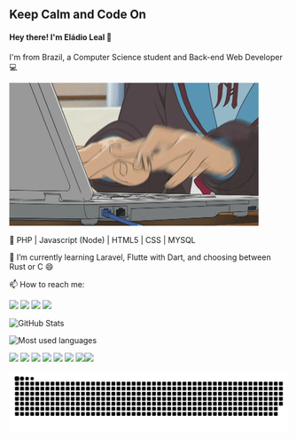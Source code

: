  ## Keep Calm and Code On
 #### Hey there! I'm Eládio Leal 👋


I'm from Brazil, a Computer Science student and Back-end Web Developer :computer: 

[<img src="./assets/coder.gif" />]()

:dart: PHP | Javascript (Node) | HTML5 | CSS | MYSQL

🔭  I’m currently learning Laravel, Flutte with Dart, and choosing between Rust or C 😄

📫 How to reach me:

 [<img src="https://img.shields.io/badge/LinkedIn-0077B5?style=for-the-badge&logo=linkedin&logoColor=white" />](https://www.linkedin.com/in/eladio-leal-alves-642779182/) [<img src = "https://img.shields.io/badge/instagram-%23E4405F.svg?&style=for-the-badge&logo=instagram&logoColor=white">](https://www.instagram.com/eladio_leal.php/) [<img src = "https://img.shields.io/badge/Stack_Overflow-FE7A16?style=for-the-badge&logo=stack-overflow&logoColor=white">](https://stackoverflow.com/users/11622479/eladio-leal)
[<img src="https://img.shields.io/badge/Telegram-2CA5E0?style=for-the-badge&logo=telegram&logoColor=white" />]()


![GitHub Stats](https://github-readme-stats.vercel.app/api?username=eladiolink&hide_border=true&show_icons=true&include_all_commits=false&count_private=true&line_height=24&text_color=ffffff&icon_color=ffffff&bg_color=0,833ab4,5851db,405de6&title_color=ffffff)
     
![Most used languages](https://github-readme-stats.vercel.app/api/top-langs/?username=eladiolink&hide=html&hide_border=true&card_width=320&layout=compact&langs_count=4&text_color=ffffff&icon_color=ffffff&bg_color=0,833ab4,5851db,405de6&title_color=ffffff)

[<img src="https://img.shields.io/badge/PHP-777BB4?style=for-the-badge&logo=php&logoColor=white"/>]() [<img src="https://img.shields.io/badge/JavaScript-F7DF1E?style=for-the-badge&logo=javascript&logoColor=black" />]() [<img src="https://img.shields.io/badge/Laravel-FF2D20?style=for-the-badge&logo=laravel&logoColor=white" />]()  [<img src="https://img.shields.io/badge/MySQL-00000F?style=for-the-badge&logo=mysql&logoColor=white" />]() [<img src="https://img.shields.io/badge/Go-00ADD8?style=for-the-badge&logo=go&logoColor=white"/>]()
[<img src="https://img.shields.io/badge/Docker-2CA5E0?style=for-the-badge&logo=docker&logoColor=white" />]() [<img src="https://img.shields.io/badge/Linux-FCC624?style=for-the-badge&logo=linux&logoColor=black" />]()[<img src="https://img.shields.io/badge/Node.js-43853D?style=for-the-badge&logo=node.js&logoColor=white" />]()

![Snake animation](https://github.com/Eladiolink/Eladiolink/blob/output/github-contribution-grid-snake-dark.svg)
<!--
**Eladiolink/Eladiolink** is a ✨ _special_ ✨ repository because its `README.md` (this file) appears on your GitHub profile.

Here are some ideas to get you started:

- 🔭 I’m currently working on ...
- 🌱 I’m currently learning ...
- 👯 I’m looking to collaborate on ...
- 🤔 I’m looking for help with ...
- 💬 Ask me about ...
- 📫 How to reach me: ...
- 😄 Pronouns: ...
- ⚡ Fun fact: ...
-->

